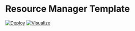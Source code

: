# Resource Manager Template

[![Deploy](http://azuredeploy.net/deploybutton.png)](https://portal.azure.com/#create/Microsoft.Template/uri/https%3A%2F%2Fraw.githubusercontent.com%2Fpierreg256%2Fstartupworker%2Fmaster%2Fresourcemanager%2Ftemplate.json)
[![Visualize](http://armviz.io/visualizebutton.png)](http://armviz.io/#/?load=https://portal.azure.com/#create/Microsoft.Template/uri/https%3A%2F%2Fraw.githubusercontent.com%2Fpierreg256%2Fstartupworker%2Fmaster%2Fresourcemanager%2Ftemplate.json)

